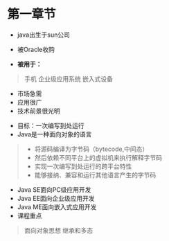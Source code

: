# 第一章节
* java出生于sun公司


* 被Oracle收购

* **被用于：**
 >手机
 >企业级应用系统
 >嵌入式设备
* 市场急需
* 应用很广
*  技术前景很光明
- 目标：一次编写到处运行
- Java是一种面向对象的语言
>- 将源码编译为字节码（bytecode,中间态）
>- 然后依赖不同平台上的虚拟机来执行解释字节码
>- 实现一次编写到处运行的跨平台特性
>- 能够接纳、兼容和运行其他语言产生的字节码
- Java SE面向PC级应用开发
- Java EE面向企业级应用开发
- Java ME面向嵌入式应用开发
- 课程重点
>面向对象思想
>继承和多态
